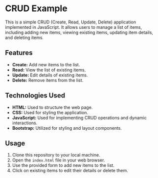# CRUD Example

This is a simple CRUD (Create, Read, Update, Delete) application implemented in JavaScript. It allows users to manage a list of items, including adding new items, viewing existing items, updating item details, and deleting items.

## Features

- **Create:** Add new items to the list.
- **Read:** View the list of existing items.
- **Update:** Edit details of existing items.
- **Delete:** Remove items from the list.

## Technologies Used

- **HTML:** Used to structure the web page.
- **CSS:** Used for styling the application.
- **JavaScript:** Used for implementing CRUD operations and dynamic interactions.
- **Bootstrap:** Utilized for styling and layout components.

## Usage

1. Clone this repository to your local machine.
2. Open the `index.html` file in your web browser.
3. Use the provided form to add new items to the list.
4. Click on existing items to edit their details or delete them.

